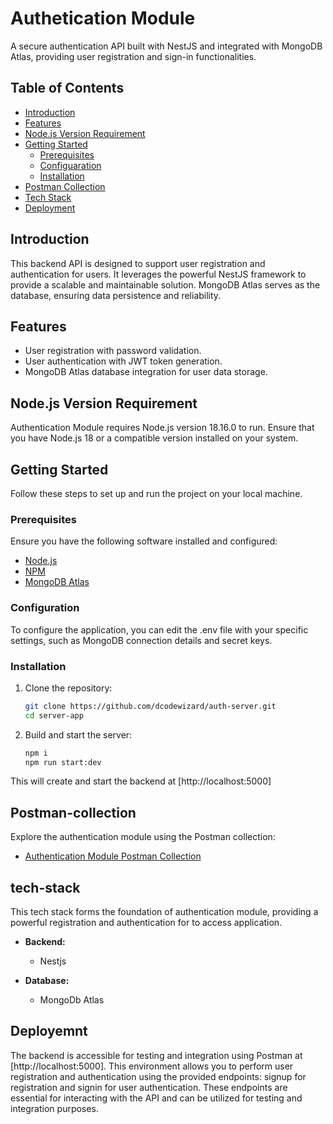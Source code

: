 # Authetication Module

A secure authentication API built with NestJS and integrated with MongoDB Atlas, providing user registration and sign-in functionalities.

## Table of Contents

- [Introduction](#introduction)
- [Features](#features)
- [Node.js Version Requirement](#node-js-version-requirement)
- [Getting Started](#getting-started)
  - [Prerequisites](#prerequisites)
  - [Configuaration](#configuration)
  - [Installation](#installation)
- [Postman Collection](#postman-collection)
- [Tech Stack](#tech-stack)
- [Deployment](#deployment)

## Introduction

This backend API is designed to support user registration and authentication for users. It leverages the powerful NestJS framework to provide a scalable and maintainable solution. MongoDB Atlas serves as the database, ensuring data persistence and reliability.

## Features

- User registration with password validation.
- User authentication with JWT token generation.
- MongoDB Atlas database integration for user data storage.

## Node.js Version Requirement

Authentication Module requires Node.js version 18.16.0 to run. Ensure that you have Node.js 18 or a compatible version installed on your system.

## Getting Started

Follow these steps to set up and run the project on your local machine.

### Prerequisites

Ensure you have the following software installed and configured:

- [Node.js](https://nodejs.org/)
- [NPM](https://www.npmjs.com/)
- [MongoDB Atlas](https://www.mongodb.com/)

### Configuration

To configure the application, you can edit the .env file with your specific settings, such as MongoDB connection details and secret keys.

### Installation

1. Clone the repository:

   ```bash
   git clone https://github.com/dcodewizard/auth-server.git
   cd server-app
   ```

2. Build and start the server:

   ```bash
   npm i
   npm run start:dev
   ```

This will create and start the backend at [http://localhost:5000]

## Postman-collection

Explore the authentication module using the Postman collection:

- [Authentication Module Postman Collection](https://api.postman.com/collections/31034066-e435f7be-644c-4aac-9f90-3f8f8f3cbbf1?access_key=PMAT-01HEQGSRHCBH3Y4RCRYNM2ANVZ)

## tech-stack

This tech stack forms the foundation of authentication module, providing a powerful registration and authentication for to access application.

- **Backend:**

  - Nestjs

- **Database:**

  - MongoDb Atlas

## Deployemnt

The backend is accessible for testing and integration using Postman at [http://localhost:5000]. This environment allows you to perform user registration and authentication using the provided endpoints: signup for registration and signin for user authentication. These endpoints are essential for interacting with the API and can be utilized for testing and integration purposes.
